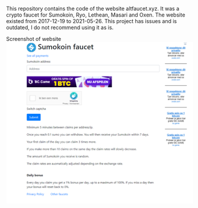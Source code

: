 This repository contains the code of the website altfaucet.xyz. It was a crypto faucet for Sumokoin, Ryo, Lethean,
Masari and Oxen. The website existed from 2017-12-19 to 2021-05-26. This project has issues and is outdated, I do not recommend using it as is.

Screenshot of website
![](img.png)
